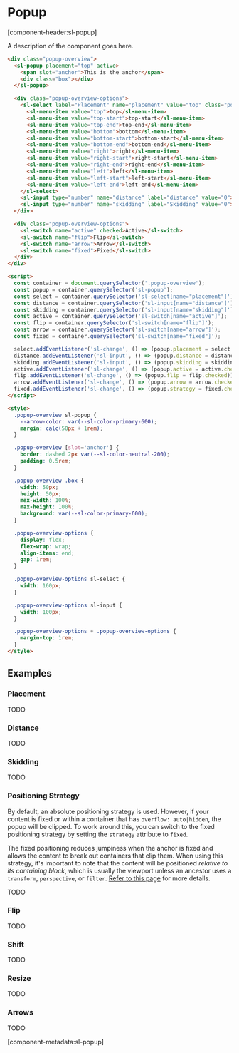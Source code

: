# Popup

[component-header:sl-popup]

A description of the component goes here.

```html preview
<div class="popup-overview">
  <sl-popup placement="top" active>
    <span slot="anchor">This is the anchor</span>
    <div class="box"></div>
  </sl-popup>

  <div class="popup-overview-options">
    <sl-select label="Placement" name="placement" value="top" class="popup-overview-select">
      <sl-menu-item value="top">top</sl-menu-item>
      <sl-menu-item value="top-start">top-start</sl-menu-item>
      <sl-menu-item value="top-end">top-end</sl-menu-item>
      <sl-menu-item value="bottom">bottom</sl-menu-item>
      <sl-menu-item value="bottom-start">bottom-start</sl-menu-item>
      <sl-menu-item value="bottom-end">bottom-end</sl-menu-item>
      <sl-menu-item value="right">right</sl-menu-item>
      <sl-menu-item value="right-start">right-start</sl-menu-item>
      <sl-menu-item value="right-end">right-end</sl-menu-item>
      <sl-menu-item value="left">left</sl-menu-item>
      <sl-menu-item value="left-start">left-start</sl-menu-item>
      <sl-menu-item value="left-end">left-end</sl-menu-item>
    </sl-select>
    <sl-input type="number" name="distance" label="distance" value="0"></sl-input>
    <sl-input type="number" name="skidding" label="Skidding" value="0"></sl-input>
  </div>

  <div class="popup-overview-options">
    <sl-switch name="active" checked>Active</sl-switch>
    <sl-switch name="flip">Flip</sl-switch>
    <sl-switch name="arrow">Arrow</sl-switch>
    <sl-switch name="fixed">Fixed</sl-switch>
  </div>
</div>

<script>
  const container = document.querySelector('.popup-overview');
  const popup = container.querySelector('sl-popup');
  const select = container.querySelector('sl-select[name="placement"]');
  const distance = container.querySelector('sl-input[name="distance"]');
  const skidding = container.querySelector('sl-input[name="skidding"]');
  const active = container.querySelector('sl-switch[name="active"]');
  const flip = container.querySelector('sl-switch[name="flip"]');
  const arrow = container.querySelector('sl-switch[name="arrow"]');
  const fixed = container.querySelector('sl-switch[name="fixed"]');

  select.addEventListener('sl-change', () => (popup.placement = select.value));
  distance.addEventListener('sl-input', () => (popup.distance = distance.value));
  skidding.addEventListener('sl-input', () => (popup.skidding = skidding.value));
  active.addEventListener('sl-change', () => (popup.active = active.checked));
  flip.addEventListener('sl-change', () => (popup.flip = flip.checked));
  arrow.addEventListener('sl-change', () => (popup.arrow = arrow.checked));
  fixed.addEventListener('sl-change', () => (popup.strategy = fixed.checked ? 'fixed' : 'absolute'));
</script>

<style>
  .popup-overview sl-popup {
    --arrow-color: var(--sl-color-primary-600);
    margin: calc(50px + 1rem);
  }

  .popup-overview [slot='anchor'] {
    border: dashed 2px var(--sl-color-neutral-200);
    padding: 0.5rem;
  }

  .popup-overview .box {
    width: 50px;
    height: 50px;
    max-width: 100%;
    max-height: 100%;
    background: var(--sl-color-primary-600);
  }

  .popup-overview-options {
    display: flex;
    flex-wrap: wrap;
    align-items: end;
    gap: 1rem;
  }

  .popup-overview-options sl-select {
    width: 160px;
  }

  .popup-overview-options sl-input {
    width: 100px;
  }

  .popup-overview-options + .popup-overview-options {
    margin-top: 1rem;
  }
</style>
```

## Examples

### Placement

TODO

### Distance

TODO

### Skidding

TODO

### Positioning Strategy

By default, an absolute positioning strategy is used. However, if your content is fixed or within a container that has `overflow: auto|hidden`, the popup will be clipped. To work around this, you can switch to the fixed positioning strategy by setting the `strategy` attribute to `fixed`.

The fixed positioning reduces jumpiness when the anchor is fixed and allows the content to break out containers that clip them. When using this strategy, it's important to note that the content will be positioned _relative to its containing block_, which is usually the viewport unless an ancestor uses a `transform`, `perspective`, or `filter`. [Refer to this page](https://developer.mozilla.org/en-US/docs/Web/CSS/position#fixed) for more details.

TODO

### Flip

TODO

### Shift

TODO

### Resize

TODO

### Arrows

TODO

[component-metadata:sl-popup]
